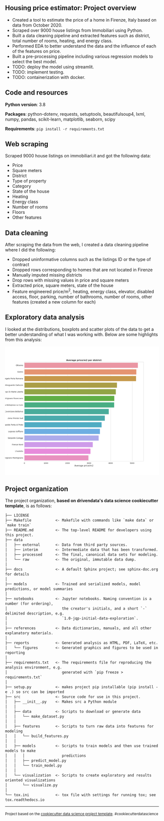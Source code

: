 Housing price estimator: Project overview
--
- Created a tool to estimate the price of a home in Firenze, Italy based on data from October 2020.
- Scraped over 9000 house listings from Immobiliari using Python.
- Built a data cleaning pipeline and extracted features such as district, total number of rooms, heating, and energy class.
- Performed EDA to better understand the data and the influence of each of the features on price.
- Built a pre-processing pipeline including various regression models to select the best model.
- TODO: deploy the model using streamlit.
- TODO: implement testing.
- TODO: containerization with docker.

Code and resources
--
**Python version**: 3.8

**Packages**: python-dotenv, requests, setuptools, beautifulsoup4, lxml, numpy, pandas, scikit-learn, matplotlib, seaborn, scipy

**Requirements**: `pip install -r requirements.txt`

Web scraping
--
Scraped 9000 house listings on immobiliari.it and got the following data:
- Price
- Square meters
- District
- Type of property
- Category
- State of the house
- Heating
- Energy class
- Number of rooms
- Floors
- Other features

Data cleaning
--
After scraping the data from the web, I created a data cleaning pipeline where I did the following:

- Dropped uninformative columns such as the listings ID or the type of contract
- Dropped rows corresponding to homes that are not located in Firenze
- Manually imputed missing districts
- Drop rows with missing values in price and square meters
- Extracted price, square meters, state of the house
- Feature engineered price/m<sup>2</sup>, heating, energy class, elevator, disabled access, floor, parking, number of bathrooms, number of rooms, other features (created a new column for each)

Exploratory data analysis
--
I looked at the distributions, boxplots and scatter plots of the data to get a better understanding of what I was working with. Below are some highlights from this analysis:

<img src="https://github.com/LazyEval/housing-prices-firenze/blob/master/reports/figures/barchart.png" width="600">

Project organization
--
The project organization, **based on drivendata's data science cookiecutter template**, is as follows:

    ├── LICENSE
    ├── Makefile           <- Makefile with commands like `make data` or `make train`
    ├── README.md          <- The top-level README for developers using this project.
    ├── data
    │   ├── external       <- Data from third party sources.
    │   ├── interim        <- Intermediate data that has been transformed.
    │   ├── processed      <- The final, canonical data sets for modeling.
    │   └── raw            <- The original, immutable data dump.
    │
    ├── docs               <- A default Sphinx project; see sphinx-doc.org for details
    │
    ├── models             <- Trained and serialized models, model predictions, or model summaries
    │
    ├── notebooks          <- Jupyter notebooks. Naming convention is a number (for ordering),
    │                         the creator's initials, and a short `-` delimited description, e.g.
    │                         `1.0-jqp-initial-data-exploration`.
    │
    ├── references         <- Data dictionaries, manuals, and all other explanatory materials.
    │
    ├── reports            <- Generated analysis as HTML, PDF, LaTeX, etc.
    │   └── figures        <- Generated graphics and figures to be used in reporting
    │
    ├── requirements.txt   <- The requirements file for reproducing the analysis environment, e.g.
    │                         generated with `pip freeze > requirements.txt`
    │
    ├── setup.py           <- makes project pip installable (pip install -e .) so src can be imported
    ├── src                <- Source code for use in this project.
    │   ├── __init__.py    <- Makes src a Python module
    │   │
    │   ├── data           <- Scripts to download or generate data
    │   │   └── make_dataset.py
    │   │
    │   ├── features       <- Scripts to turn raw data into features for modeling
    │   │   └── build_features.py
    │   │
    │   ├── models         <- Scripts to train models and then use trained models to make
    │   │   │                 predictions
    │   │   ├── predict_model.py
    │   │   └── train_model.py
    │   │
    │   └── visualization  <- Scripts to create exploratory and results oriented visualizations
    │       └── visualize.py
    │
    └── tox.ini            <- tox file with settings for running tox; see tox.readthedocs.io


--------

<p><small>Project based on the <a target="_blank" href="https://drivendata.github.io/cookiecutter-data-science/">cookiecutter data science project template</a>. #cookiecutterdatascience</small></p>
